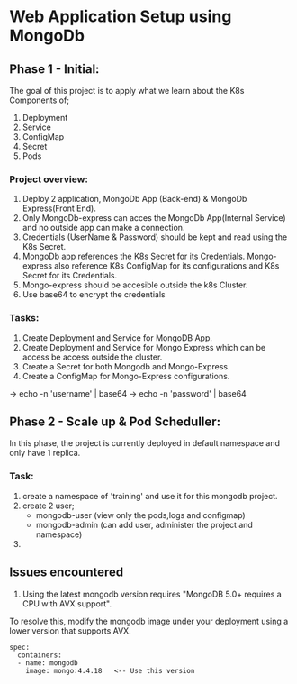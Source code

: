 # Web Application Setup using MongoDb

## Phase 1 - Initial:

The goal of this project is to apply what we learn about the K8s Components of;
1. Deployment
2. Service
3. ConfigMap
4. Secret
5. Pods

### Project overview:
1. Deploy 2 application, MongoDb App (Back-end) & MongoDb Express(Front End).
2. Only MongoDb-express can acces the MongoDb App(Internal Service) and no outside app can make a connection.
3. Credentials (UserName & Password) should be kept and read using the K8s Secret.
4. MongoDb app references the K8s Secret for its Credentials. Mongo-express also reference K8s ConfigMap for its configurations and K8s Secret for its Credentials.
5. Mongo-express should be accesible outside the k8s Cluster.
6. Use base64 to encrypt the credentials

### Tasks:
1. Create Deployment and Service for MongoDB App.
2. Create Deployment and Service for Mongo Express which can be access be access outside the cluster.
3. Create a Secret for both Mongodb and Mongo-Express.
4. Create a ConfigMap for Mongo-Express configurations.


-> echo -n 'username' | base64
-> echo -n 'password' | base64


## Phase 2 - Scale up & Pod Scheduller:
In this phase, the project is currently deployed in default namespace and only have 1 replica.

### Task:
1. create a namespace of 'training' and use it for this mongodb project.
2. create 2 user;
    - mongodb-user (view only the pods,logs and configmap)
    - mongodb-admin (can add user, administer the project and namespace)
3. 

## Issues encountered
1. Using the latest mongodb version requires "MongoDB 5.0+ requires a CPU with AVX support". 

To resolve this, modify the mongodb image under your deployment using a lower version that supports AVX.
```
spec:
  containers:
  - name: mongodb
    image: mongo:4.4.18   <-- Use this version
```
